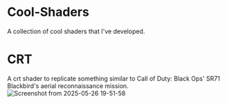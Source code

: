 # Cool-Shaders
A collection of cool shaders that I've developed.
# CRT
A crt shader to replicate something similar to Call of Duty: Black Ops' SR71 Blackbird's aerial reconnaissance mission.![Screenshot from 2025-05-26 19-51-58](https://github.com/user-attachments/assets/1897f016-6f05-4fb4-97bc-822de2087aa9)
